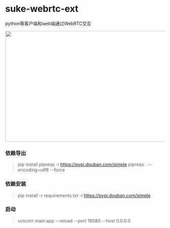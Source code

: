 
# suke-webrtc-ext
python等客户端和web端通过WebRTC交互
<div>
<img src="./dist/GIF-1677224665612.gif" height="350" width="600" />
</div>

### 依赖导出

> pip install pipreqs -i https://pypi.douban.com/simple
> pipreqs . --encoding=utf8 --force

### 依赖安装

> pip install -r requirements.txt -i https://pypi.douban.com/simple

### 启动

>  uvicorn main:app --reload --port 18080 --host 0.0.0.0



